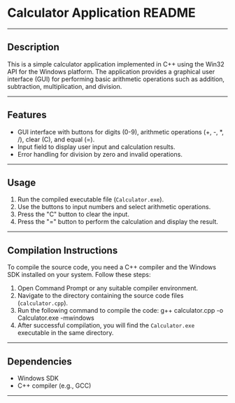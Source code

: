 # Calculator Application README

---

## Description

This is a simple calculator application implemented in C++ using the Win32 API for the Windows platform. The application provides a graphical user interface (GUI) for performing basic arithmetic operations such as addition, subtraction, multiplication, and division.

---

## Features

- GUI interface with buttons for digits (0-9), arithmetic operations (+, -, *, /), clear (C), and equal (=).
- Input field to display user input and calculation results.
- Error handling for division by zero and invalid operations.

---

## Usage

1. Run the compiled executable file (`Calculator.exe`).
2. Use the buttons to input numbers and select arithmetic operations.
3. Press the "C" button to clear the input.
4. Press the "=" button to perform the calculation and display the result.

---

## Compilation Instructions

To compile the source code, you need a C++ compiler and the Windows SDK installed on your system. Follow these steps:

1. Open Command Prompt or any suitable compiler environment.
2. Navigate to the directory containing the source code files (`calculator.cpp`).
3. Run the following command to compile the code:
g++ calculator.cpp -o Calculator.exe -mwindows
4. After successful compilation, you will find the `Calculator.exe` executable in the same directory.

---

## Dependencies

- Windows SDK
- C++ compiler (e.g., GCC)

---
